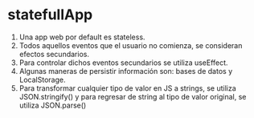 # statefullApp

1. Una app web por default es stateless.
2. Todos aquellos eventos que el usuario no comienza, se consideran efectos   secundarios.
3. Para controlar dichos eventos secundarios se utiliza useEffect.
4. Algunas maneras de persistir información son: bases de datos y LocalStorage.
5. Para transformar cualquier tipo de valor en JS a strings, se utiliza JSON.stringify() y para regresar de string al tipo de valor original, se utiliza JSON.parse()



